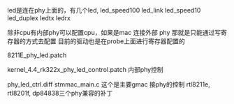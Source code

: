 led是连在phy上面的，有几个led, led_speed100 led_link led_speed10 led_duplex ledtx ledrx

除非cpu有内部phy可以配置cpu，如果是mac 连接外部 phy 那就是只能通过写寄存器的方式去配置
目前的驱动也是在probe上面进行寄存器配置的


8211E_phy_led.patch	 

kernel_4.4_rk322x_phy_led_control.patch 内部phy控制	

phy_led_ctrl.diff	 stmmac_main.c 这个是主要gmac 接phy的控制  rtl8211e, rtl8201f, dp84838三个phy兼容的补丁

